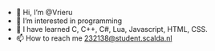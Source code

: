 - 👋 Hi, I’m @Vrieru
- 👀 I’m interested in programming
- 🌱 I have learned C, C++, C#, Lua, Javascript, HTML, CSS. 
- 📫 How to reach me 232138@student.scalda.nl

<!---
Vrieru/Vrieru is a ✨ special ✨ repository because its `README.md` (this file) appears on your GitHub profile.
You can click the Preview link to take a look at your changes.
--->
